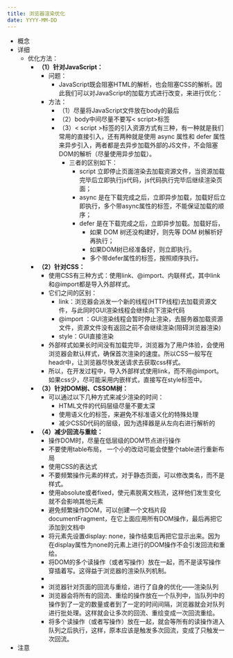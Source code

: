```yaml
---
title: 浏览器渲染优化
date: YYYY-MM-DD
---
```

- 概念
- 详细
  - 优化方法：
    - **（1）针对JavaScript：**
      - 问题：
        - JavaScript既会阻塞HTML的解析，也会阻塞CSS的解析。因此我们可以对JavaScript的加载方式进行改变，来进行优化：
      - 方法：
        - （1）尽量将JavaScript文件放在body的最后
        - （2）body中间尽量不要写< script>标签
        - （3）< script >标签的引入资源方式有三种，有一种就是我们常用的直接引入，还有两种就是使用 async 属性和 defer 属性来异步引入，两者都是去异步加载外部的JS文件，不会阻塞DOM的解析（尽量使用异步加载）。
          - 三者的区别如下：
            - script 立即停止页面渲染去加载资源文件，当资源加载完毕后立即执行js代码，js代码执行完毕后继续渲染页面；
            - async 是在下载完成之后，立即异步加载，加载好后立即执行，多个带async属性的标签，不能保证加载的顺序；
            - defer 是在下载完成之后，立即异步加载。加载好后，
              - 如果 DOM 树还没构建好，则先等 DOM 树解析好再执行；
              - 如果DOM树已经准备好，则立即执行。
              - 多个带defer属性的标签，按照顺序执行。
    - **（2）针对CSS：**
      - 使用CSS有三种方式：使用link、@import、内联样式，其中link和@import都是导入外部样式。
      - 它们之间的区别：
        - link：浏览器会派发一个新的线程(HTTP线程)去加载资源文件，与此同时GUI渲染线程会继续向下渲染代码
        - @import ：GUI渲染线程会暂时停止渲染，去服务器加载资源文件，资源文件没有返回之前不会继续渲染(阻碍浏览器渲染)
        - style：GUI直接渲染
      - 外部样式如果长时间没有加载完毕，浏览器为了用户体验，会使用浏览器会默认样式，确保首次渲染的速度。所以CSS一般写在headr中，让浏览器尽快发送请求去获取css样式。
      - 所以，在开发过程中，导入外部样式使用link，而不用@import。如果css少，尽可能采用内嵌样式，直接写在style标签中。
    - **（3）针对DOM树、CSSOM树：**
      - 可以通过以下几种方式来减少渲染的时间：
        - HTML文件的代码层级尽量不要太深
        - 使用语义化的标签，来避免不标准语义化的特殊处理
        - 减少CSSD代码的层级，因为选择器是从左向右进行解析的
    - **（4）减少回流与重绘：**
      - 操作DOM时，尽量在低层级的DOM节点进行操作
      - 不要使用table布局， 一个小的改动可能会使整个table进行重新布局
      - 使用CSS的表达式
      - 不要频繁操作元素的样式，对于静态页面，可以修改类名，而不是样式。
      - 使用absolute或者fixed，使元素脱离文档流，这样他们发生变化就不会影响其他元素
      - 避免频繁操作DOM，可以创建一个文档片段documentFragment，在它上面应用所有DOM操作，最后再把它添加到文档中
      - 将元素先设置display: none，操作结束后再把它显示出来。因为在display属性为none的元素上进行的DOM操作不会引发回流和重绘。
      - 将DOM的多个读操作（或者写操作）放在一起，而不是读写操作穿插着写。这得益于浏览器的渲染队列机制。
      - 
      - 浏览器针对页面的回流与重绘，进行了自身的优化——渲染队列
      - 浏览器会将所有的回流、重绘的操作放在一个队列中，当队列中的操作到了一定的数量或者到了一定的时间间隔，浏览器就会对队列进行批处理。这样就会让多次的回流、重绘变成一次回流重绘。
      - 将多个读操作（或者写操作）放在一起，就会等所有的读操作进入队列之后执行，这样，原本应该是触发多次回流，变成了只触发一次回流。
- 注意